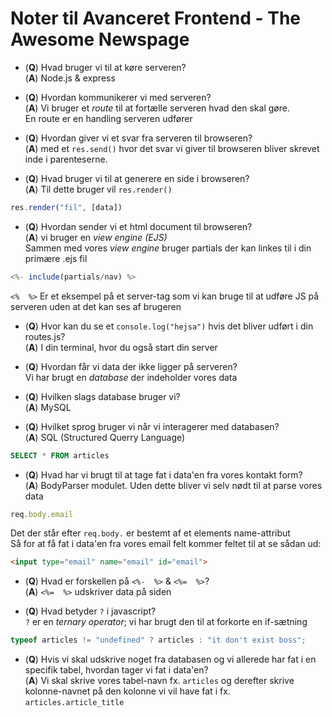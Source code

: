 # Noter til Avanceret Frontend - The Awesome Newspage

* (**Q**) Hvad bruger vi til at køre serveren?\
(**A**) Node.js & express

* (**Q**) Hvordan kommunikerer vi med serveren?\
(**A**) Vi bruger et *route* til at fortælle serveren hvad den skal gøre.\
En route er en handling serveren udfører

* (**Q**) Hvordan giver vi et svar fra serveren til browseren?\
(**A**) med et ```res.send()``` hvor det svar vi giver til browseren bliver skrevet inde i parenteserne.

* (**Q**) Hvad bruger vi til at generere en side i browseren?\
(**A**) Til dette bruger vil ```res.render()```
```js
res.render("fil", [data])
```

* (**Q**) Hvordan sender vi et html document til browseren?\
(**A**) vi bruger en *view engine (EJS)*\
Sammen med vores *view engine* bruger partials der kan linkes til i din primære .ejs fil
```js
<%- include(partials/nav) %>
```
`<%  %>` Er et eksempel på et server-tag som vi kan bruge til at udføre JS på serveren uden at det kan ses af brugeren

* (**Q**) Hvor kan du se et ```console.log("hejsa")``` hvis det bliver udført i din routes.js?\
(**A**) I din terminal, hvor du også start din server

* (**Q**) Hvordan får vi data der ikke ligger på serveren?\
Vi har brugt en *database* der indeholder vores data

* (**Q**) Hvilken slags database bruger vi?\
(**A**) MySQL

* (**Q**) Hvilket sprog bruger vi når vi interagerer med databasen?\
(**A**) SQL (Structured Querry Language)
```sql
SELECT * FROM articles
```

* (**Q**) Hvad har vi brugt til at tage fat i data'en fra vores kontakt form?\
(**A**) BodyParser modulet. Uden dette bliver vi selv nødt til at parse vores data
```js
req.body.email
```
Det der står efter `req.body.` er bestemt af et elements name-attribut\
Så for at få fat i data'en fra vores email felt kommer feltet til at se sådan ud:
```html
<input type="email" name="email" id="email">
```

* (**Q**) Hvad er forskellen på `<%-  %>` & `<%=  %>`?\
(**A**) `<%=  %>` udskriver data på siden

* (**Q**) Hvad betyder `?` i javascript?\
`?` er en *ternary operator*; vi har brugt den til at forkorte en if-sætning
```js
typeof articles != "undefined" ? articles : "it don't exist boss";
```

* (**Q**) Hvis vi skal udskrive noget fra databasen og vi allerede har fat i en specifik tabel, hvordan tager vi fat i data'en?\
(**A**) Vi skal skrive vores tabel-navn fx. `articles` og derefter skrive kolonne-navnet på den kolonne vi vil have fat i fx. `articles.article_title`

